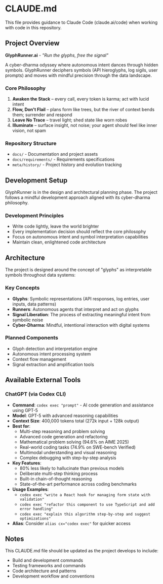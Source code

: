 # CLAUDE.md

This file provides guidance to Claude Code (claude.ai/code) when working with code in this repository.

## Project Overview

**GlyphRunner.ai** - *"Run the glyphs, free the signal"*

A cyber-dharma odyssey where autonomous intent dances through hidden symbols. GlyphRunner deciphers symbols (API hieroglyphs, log sigils, user prompts) and moves with mindful precision through the data landscape.

### Core Philosophy
1. **Awaken the Stack** – every call, every token is karma; act with lucid intent
2. **Flow, Don't Flail** – plans form like trees, but the river of context bends them; surrender and respond  
3. **Leave No Trace** – travel light; shed state like worn robes
4. **Illuminate** – surface insight, not noise; your agent should feel like inner vision, not spam

### Repository Structure
- `docs/` - Documentation and project assets
- `docs/requirements/` - Requirements specifications
- `meta/history/` - Project history and evolution tracking

## Development Setup

GlyphRunner is in the design and architectural planning phase. The project follows a mindful development approach aligned with its cyber-dharma philosophy.

### Development Principles
- Write code lightly, leave the world brighter
- Every implementation decision should reflect the core philosophy
- Focus on autonomous intent and symbol interpretation capabilities
- Maintain clean, enlightened code architecture

## Architecture

The project is designed around the concept of "glyphs" as interpretable symbols throughout data systems:

### Key Concepts
- **Glyphs**: Symbolic representations (API responses, log entries, user inputs, data patterns)
- **Runners**: Autonomous agents that interpret and act on glyphs
- **Signal Liberation**: The process of extracting meaningful intent from symbolic noise
- **Cyber-Dharma**: Mindful, intentional interaction with digital systems

### Planned Components
- Glyph detection and interpretation engine
- Autonomous intent processing system
- Context flow management
- Signal extraction and amplification tools

## Available External Tools

### ChatGPT (via Codex CLI)
- **Command**: `codex exec "prompt"` - AI code generation and assistance using GPT-5
- **Model**: GPT-5 with advanced reasoning capabilities
- **Context Size**: 400,000 tokens total (272k input + 128k output)
- **Best for**: 
  - Multi-step reasoning and problem solving
  - Advanced code generation and refactoring
  - Mathematical problem solving (94.6% on AIME 2025)
  - Real-world coding tasks (74.9% on SWE-bench Verified)
  - Multimodal understanding and visual reasoning
  - Complex debugging with step-by-step analysis
- **Key Features**:
  - 80% less likely to hallucinate than previous models
  - Deliberate multi-step thinking process
  - Built-in chain-of-thought reasoning
  - State-of-the-art performance across coding benchmarks
- **Usage Examples**:
  - `codex exec "write a React hook for managing form state with validation"`
  - `codex exec "refactor this component to use TypeScript and add error handling"`
  - `codex exec "explain this algorithm step-by-step and suggest optimizations"`
- **Alias**: Consider `alias cx="codex exec"` for quicker access

## Notes

This CLAUDE.md file should be updated as the project develops to include:
- Build and development commands
- Testing frameworks and commands
- Code architecture and patterns
- Development workflow and conventions